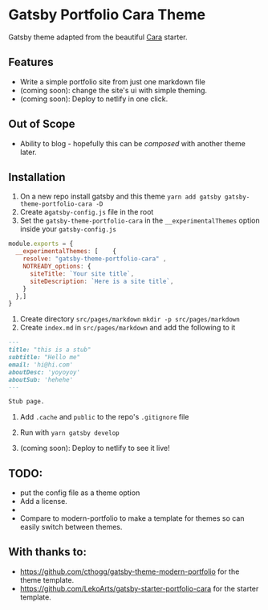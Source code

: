 # Gatsby Portfolio Cara Theme

Gatsby theme adapted from the beautiful [Cara](https://github.com/LekoArts/gatsby-starter-portfolio-cara) starter. 

## Features

- Write a simple portfolio site from just one markdown file
- (coming soon): change the site's ui with simple theming.
- (coming soon): Deploy to netlify in one click.


## Out of Scope
- Ability to blog - hopefully this can be *composed* with another theme later.

## Installation

1. On a new repo install gatsby and this theme `yarn add gatsby gatsby-theme-portfolio-cara -D`
1. Create a`gatsby-config.js` file in the root
1. Set the `gatsby-theme-portfolio-cara` in the `__experimentalThemes` option inside your `gatsby-config.js` 

```js
module.exports = {
  __experimentalThemes: [    {
    resolve: "gatsby-theme-portfolio-cara" ,
    NOTREADY_options: {
      siteTitle: `Your site title`,
      siteDescription: `Here is a site title`,
    }
  },]
}
```
1. Create directory `src/pages/markdown` `mkdir -p src/pages/markdown`
1. Create `index.md` in `src/pages/markdown` and add the following to it

```markdown
---
title: "this is a stub"
subtitle: "Hello me"
email: 'hi@hi.com'
aboutDesc: 'yoyoyoy'
aboutSub: 'hehehe'
---

Stub page.

```
1. Add `.cache` and `public` to the repo's `.gitignore` file

1. Run with `yarn gatsby develop`  

1. (coming soon): Deploy to netlify to see it live!

## TODO:
- put the config file as a theme option
- Add a license.
- 
- Compare to modern-portfolio to make a template for themes so can easily switch between themes. 
## With thanks to:
-  https://github.com/cthogg/gatsby-theme-modern-portfolio for the theme template.
-  https://github.com/LekoArts/gatsby-starter-portfolio-cara for the starter template.